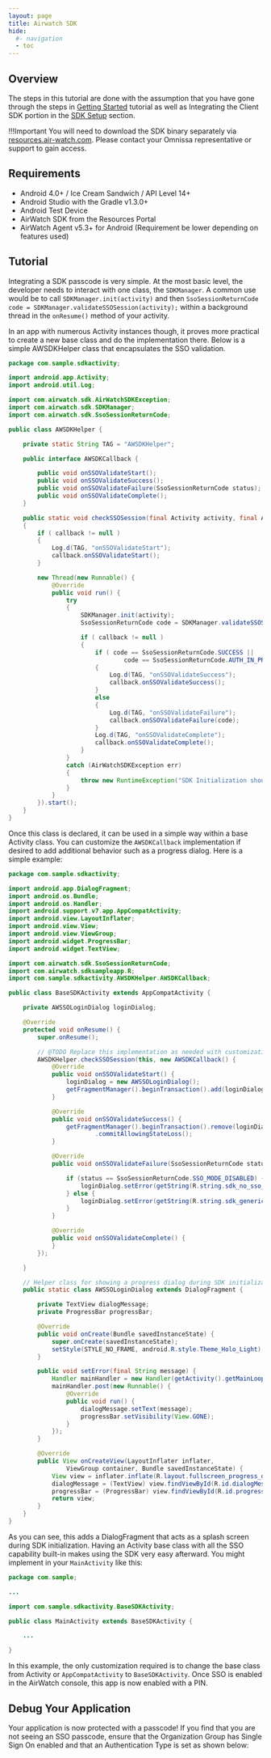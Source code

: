 ```yaml
---
layout: page
title: Airwatch SDK
hide:
  #- navigation
  - toc
---
```


## Overview

The steps in this tutorial are done with the assumption that you have gone through the steps in [Getting Started](../getting-started.md) tutorial as well as Integrating the Client SDK portion in the [SDK Setup](../SDK-Setup.md) section.

!!!Important
    You will need to download the SDK binary separately via [resources.air-watch.com](https://resources.air-watch.com/). Please contact your Omnissa representative or support to gain access.

## Requirements

- Android 4.0+ / Ice Cream Sandwich / API Level 14+
- Android Studio with the Gradle v1.3.0+
- Android Test Device
- AirWatch SDK from the Resources Portal
- AirWatch Agent v5.3+ for Android (Requirement be lower depending on features used)

## Tutorial

Integrating a SDK passcode is very simple. At the most basic level, the developer needs to interact with one class, the `SDKManager`. A common use would be to call `SDKManager.init(activity)` and then `SsoSessionReturnCode code = SDKManager.validateSSOSession(activity);` within a background thread in the `onResume()` method of your activity.

In an app with numerous Activity instances though, it proves more practical to create a new base class and do the implementation there. Below is a simple AWSDKHelper class that encapsulates the SSO validation.

```JAVA
package com.sample.sdkactivity;

import android.app.Activity;
import android.util.Log;

import com.airwatch.sdk.AirWatchSDKException;
import com.airwatch.sdk.SDKManager;
import com.airwatch.sdk.SsoSessionReturnCode;

public class AWSDKHelper {

    private static String TAG = "AWSDKHelper";

    public interface AWSDKCallback {

        public void onSSOValidateStart();
        public void onSSOValidateSuccess();
        public void onSSOValidateFailure(SsoSessionReturnCode status);
        public void onSSOValidateComplete();
    }

    public static void checkSSOSession(final Activity activity, final AWSDKCallback callback)
    {
        if ( callback != null )
        {
            Log.d(TAG, "onSSOValidateStart");
            callback.onSSOValidateStart();
        }

        new Thread(new Runnable() {
            @Override
            public void run() {
                try
                {
                    SDKManager.init(activity);
                    SsoSessionReturnCode code = SDKManager.validateSSOSession(activity);

                    if ( callback != null )
                    {
                        if ( code == SsoSessionReturnCode.SUCCESS ||
                                code == SsoSessionReturnCode.AUTH_IN_PROGRESS  )
                        {
                            Log.d(TAG, "onSSOValidateSuccess");
                            callback.onSSOValidateSuccess();
                        }
                        else
                        {
                            Log.d(TAG, "onSSOValidateFailure");
                            callback.onSSOValidateFailure(code);
                        }
                        Log.d(TAG, "onSSOValidateComplete");
                        callback.onSSOValidateComplete();
                    }
                }
                catch (AirWatchSDKException err)
                {
                    throw new RuntimeException("SDK Initialization should not fail but did!");
                }
            }
        }).start();
    }
}
```

Once this class is declared, it can be used in a simple way within a base Activity class. You can customize the `AWSDKCallback` implementation if desired to add additional behavior such as a progress dialog. Here is a simple example:

```JAVA
package com.sample.sdkactivity;

import android.app.DialogFragment;
import android.os.Bundle;
import android.os.Handler;
import android.support.v7.app.AppCompatActivity;
import android.view.LayoutInflater;
import android.view.View;
import android.view.ViewGroup;
import android.widget.ProgressBar;
import android.widget.TextView;

import com.airwatch.sdk.SsoSessionReturnCode;
import com.airwatch.sdksampleapp.R;
import com.sample.sdkactivity.AWSDKHelper.AWSDKCallback;

public class BaseSDKActivity extends AppCompatActivity {

    private AWSSOLoginDialog loginDialog;

    @Override
    protected void onResume() {
        super.onResume();

        // @TODO Replace this implementation as needed with customizations for your app
        AWSDKHelper.checkSSOSession(this, new AWSDKCallback() {
            @Override
            public void onSSOValidateStart() {
                loginDialog = new AWSSOLoginDialog();
                getFragmentManager().beginTransaction().add(loginDialog, "Checking").commit();
            }

            @Override
            public void onSSOValidateSuccess() {
                getFragmentManager().beginTransaction().remove(loginDialog)
                        .commitAllowingStateLoss();
            }

            @Override
            public void onSSOValidateFailure(SsoSessionReturnCode status) {

                if (status == SsoSessionReturnCode.SSO_MODE_DISABLED) {
                    loginDialog.setError(getString(R.string.sdk_no_sso_error));
                } else {
                    loginDialog.setError(getString(R.string.sdk_generic_error));
                }
            }

            @Override
            public void onSSOValidateComplete() {
            }
        });

    }

    // Helper class for showing a progress dialog during SDK initialization
    public static class AWSSOLoginDialog extends DialogFragment {

        private TextView dialogMessage;
        private ProgressBar progressBar;

        @Override
        public void onCreate(Bundle savedInstanceState) {
            super.onCreate(savedInstanceState);
            setStyle(STYLE_NO_FRAME, android.R.style.Theme_Holo_Light);
        }

        public void setError(final String message) {
            Handler mainHandler = new Handler(getActivity().getMainLooper());
            mainHandler.post(new Runnable() {
                @Override
                public void run() {
                    dialogMessage.setText(message);
                    progressBar.setVisibility(View.GONE);
                }
            });
        }

        @Override
        public View onCreateView(LayoutInflater inflater,
                ViewGroup container, Bundle savedInstanceState) {
            View view = inflater.inflate(R.layout.fullscreen_progress_dialog, container, false);
            dialogMessage = (TextView) view.findViewById(R.id.dialogMessage);
            progressBar = (ProgressBar) view.findViewById(R.id.progressBar);
            return view;
        }
    }
}
```

As you can see, this adds a DialogFragment that acts as a splash screen during SDK initialization. Having an Activity base class with all the SSO capability built-in makes using the SDK very easy afterward. You might implement in your `MainActivity` like this:

```JAVA
package com.sample;

...

import com.sample.sdkactivity.BaseSDKActivity;

public class MainActivity extends BaseSDKActivity {

    ...

}
```

In this example, the only customization required is to change the base class from Activity or `AppCompatActivity` to `BaseSDKActivity`. Once SSO is enabled in the AirWatch console, this app is now enabled with a PIN.

## Debug Your Application

Your application is now protected with a passcode! If you find that you are not seeing an SSO passcode, ensure that the Organization Group has Single Sign On enabled and that an Authentication Type is set as shown below:
